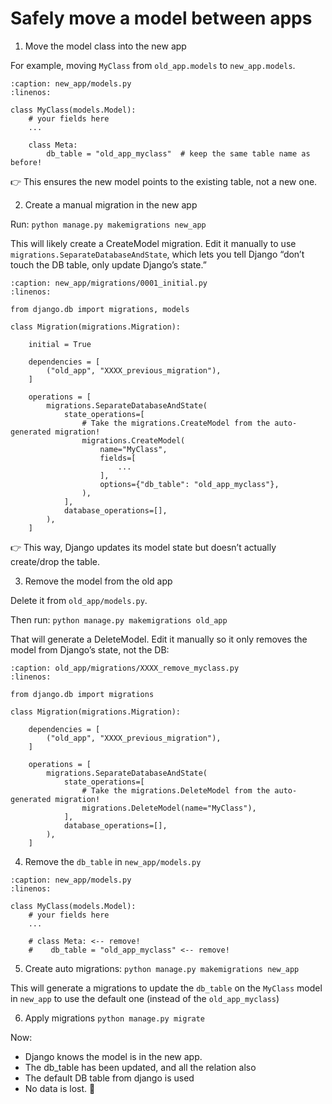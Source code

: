 # Safely move a model between apps

1. Move the model class into the new app

For example, moving `MyClass` from `old_app.models` to `new_app.models`.

```{code-block} python
:caption: new_app/models.py
:linenos:

class MyClass(models.Model):
    # your fields here
    ...

    class Meta:
        db_table = "old_app_myclass"  # keep the same table name as before!
```

👉 This ensures the new model points to the existing table, not a new one.

2. Create a manual migration in the new app

Run: `python manage.py makemigrations new_app`

This will likely create a CreateModel migration. Edit it manually to use `migrations.SeparateDatabaseAndState`, which lets you tell Django “don’t touch the DB table, only update Django’s state.”

```{code-block} python
:caption: new_app/migrations/0001_initial.py
:linenos:

from django.db import migrations, models

class Migration(migrations.Migration):

    initial = True

    dependencies = [
        ("old_app", "XXXX_previous_migration"),
    ]

    operations = [
        migrations.SeparateDatabaseAndState(
            state_operations=[
                # Take the migrations.CreateModel from the auto-generated migration!
                migrations.CreateModel(
                    name="MyClass",
                    fields=[
                        ...
                    ],
                    options={"db_table": "old_app_myclass"},
                ),
            ],
            database_operations=[],
        ),
    ]
```

👉 This way, Django updates its model state but doesn’t actually create/drop the table.

3. Remove the model from the old app

Delete it from `old_app/models.py`.

Then run: `python manage.py makemigrations old_app`

That will generate a DeleteModel. Edit it manually so it only removes the model from Django’s state, not the DB:

```{code-block} python
:caption: old_app/migrations/XXXX_remove_myclass.py
:linenos:

from django.db import migrations

class Migration(migrations.Migration):

    dependencies = [
        ("old_app", "XXXX_previous_migration"),
    ]

    operations = [
        migrations.SeparateDatabaseAndState(
            state_operations=[
                # Take the migrations.DeleteModel from the auto-generated migration!
                migrations.DeleteModel(name="MyClass"),
            ],
            database_operations=[],
        ),
    ]
```

4. Remove the `db_table` in `new_app/models.py`

```{code-block} python
:caption: new_app/models.py
:linenos:

class MyClass(models.Model):
    # your fields here
    ...

    # class Meta: <-- remove!
    #    db_table = "old_app_myclass" <-- remove!
```

5. Create auto migrations: `python manage.py makemigrations new_app`

This will generate a migrations to update the `db_table` on the `MyClass` model in `new_app` to use the default one (instead of the `old_app_myclass`)

6. Apply migrations
`python manage.py migrate`


Now:
 - Django knows the model is in the new app.
 - The db_table has been updated, and all the relation also
 - The default DB table from django is used
 - No data is lost. 🎉
